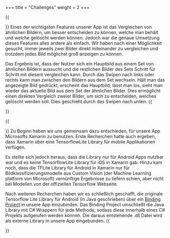 +++
title = "Challenges"
weight = 2
+++

{{<section title="Wie vergleicht man Bilder in der App?">}}
Eines der wichtigsten Features unserer App ist das Vergleichen von ähnlichen Bildern, um besser entscheiden zu können, welche man behält und welche gelöscht werden können. Jedoch war die genaue Umsetzung dieses Features alles andere als einfach. Wir haben nach einer Möglichkeit gesucht, immer jeweils zwei Bilder direkt miteinander zu vergleichen und trotzdem jedes Bild möglichst groß anzeigen zu können.

Das Ergebnis ist, dass der Nutzer sich ein Hauptbild aus einem Set von ähnlichen Bildern aussucht und die restlichen Bilder des Sets Schritt für Schritt mit diesem vergleichen kann. Durch das Swipen nach links oder rechts kann man zwischen den Bildern aus dem Set wechseln. Hält man das angezeigte Bild gedrückt, erscheint das Hauptbild; lässt man los, sieht man wieder das aktuelle Bild aus dem Set der ähnlichen Bilder. Dies ermöglicht einen direkten Vergleich zweier Bilder, um sich zu entscheiden, welches gelöscht werden soll. Dies geschieht durch das Swipen nach unten.
{{</section>}}

{{<section title="Einbindung von TensorflowLite in Xamarin">}}
Zu Beginn haben wir uns gemeinsam dazu entschieden, für unsere App Microsofts Xamarin zu benutzen. Erste Recherchen hatte auch ergeben, dass Xamarin über eine TensorflowLite Library für mobile Applikationen verfügen.

Es stellte sich jedoch heraus, dass die Library nur für Android Apps nutzbar war und es keine TensorflowLite Library für iOS in Xamarin gab. Hinzu kam noch, dass die TFLite Library für Android in Xamarin nur für Bildklassifizierungsmodelle aus Custom Vision (der Machine Learning platform von Microsoft) vernünftige Ergebnisse zu liefern schien, aber nicht bei Modellen von der offiziellen Tensorflow Webseite.

Nach weiteren Recherchen haben wir es schließlich geschafft, die originale Tensorflow Lite Library für Android (in Java geschrieben) über ein [Binding Project](https://docs.microsoft.com/de-de/xamarin/android/platform/binding-java-library/) in unsere App einzubinden. Das Binding Project umschließt die Java Library mit C# Wrappern für jede Methode, sodass diese innerhalb eines C# Projekts aufgerufen werden können. Die daraus entstehende .dll Datei wird als externe Library in unsere App eingebunden.
{{</section>}}

